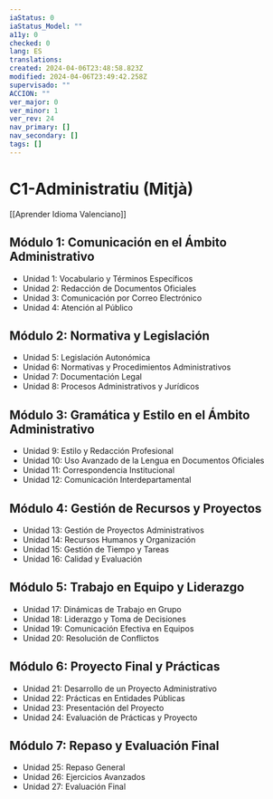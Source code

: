```yaml
---
iaStatus: 0
iaStatus_Model: ""
a11y: 0
checked: 0
lang: ES
translations: 
created: 2024-04-06T23:48:58.823Z
modified: 2024-04-06T23:49:42.258Z
supervisado: ""
ACCION: ""
ver_major: 0
ver_minor: 1
ver_rev: 24
nav_primary: []
nav_secondary: []
tags: []
---
```

# C1-Administratiu (Mitjà)

[[Aprender Idioma Valenciano]]

## Módulo 1: Comunicación en el Ámbito Administrativo

- Unidad 1: Vocabulario y Términos Específicos
- Unidad 2: Redacción de Documentos Oficiales
- Unidad 3: Comunicación por Correo Electrónico
- Unidad 4: Atención al Público

## Módulo 2: Normativa y Legislación

- Unidad 5: Legislación Autonómica
- Unidad 6: Normativas y Procedimientos Administrativos
- Unidad 7: Documentación Legal
- Unidad 8: Procesos Administrativos y Jurídicos

## Módulo 3: Gramática y Estilo en el Ámbito Administrativo

- Unidad 9: Estilo y Redacción Profesional
- Unidad 10: Uso Avanzado de la Lengua en Documentos Oficiales
- Unidad 11: Correspondencia Institucional
- Unidad 12: Comunicación Interdepartamental

## Módulo 4: Gestión de Recursos y Proyectos

- Unidad 13: Gestión de Proyectos Administrativos
- Unidad 14: Recursos Humanos y Organización
- Unidad 15: Gestión de Tiempo y Tareas
- Unidad 16: Calidad y Evaluación

## Módulo 5: Trabajo en Equipo y Liderazgo

- Unidad 17: Dinámicas de Trabajo en Grupo
- Unidad 18: Liderazgo y Toma de Decisiones
- Unidad 19: Comunicación Efectiva en Equipos
- Unidad 20: Resolución de Conflictos

## Módulo 6: Proyecto Final y Prácticas

- Unidad 21: Desarrollo de un Proyecto Administrativo
- Unidad 22: Prácticas en Entidades Públicas
- Unidad 23: Presentación del Proyecto
- Unidad 24: Evaluación de Prácticas y Proyecto

## Módulo 7: Repaso y Evaluación Final

- Unidad 25: Repaso General
- Unidad 26: Ejercicios Avanzados
- Unidad 27: Evaluación Final

